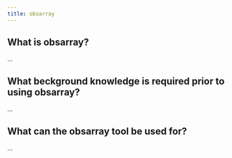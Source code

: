 ```yaml
---
title: obsarray
---
```



## What is obsarray?

...

## What beckground knowledge is required prior to using obsarray?

...

## What can the obsarray tool be used for?

...